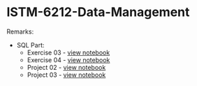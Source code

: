 # ISTM-6212-Data-Management
Remarks:

* SQL Part:
  * Exercise 03 - [view notebook](Exercise/exercise-03.ipynb)
  * Exercise 04 - [view notebook](Exercise/exercise-04.ipynb)
  * Project 02 - [view notebook](Project-02/Project-02.ipynb)
  * Project 03 - [view notebook](Project-03/Project03_Final.ipynb)
